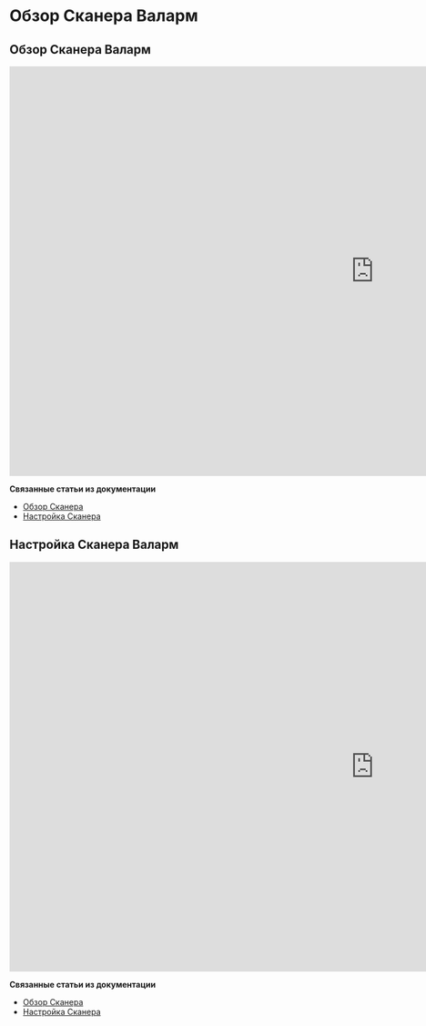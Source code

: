 # Обзор Сканера Валарм

## Обзор Сканера Валарм

<div class="video-wrapper">
  <iframe width="1280" height="720" src="https://www.youtube.com/embed/CiF2oLmxBac" frameborder="0" allow="accelerometer; autoplay; encrypted-media; gyroscope; picture-in-picture" allowfullscreen></iframe>
</div>

**Связанные статьи из документации**

* [Обзор Сканера](../user-guides/scanner/intro.md)
* [Настройка Сканера](../user-guides/scanner/configure-scanner.md)

## Настройка Сканера Валарм

<div class="video-wrapper">
  <iframe width="1280" height="720" src="https://www.youtube.com/embed/qJ1evgbDMLA" frameborder="0" allow="accelerometer; autoplay; encrypted-media; gyroscope; picture-in-picture" allowfullscreen></iframe>
</div>

**Связанные статьи из документации**

* [Обзор Сканера](../user-guides/scanner/intro.md)
* [Настройка Сканера](../user-guides/scanner/configure-scanner.md)
